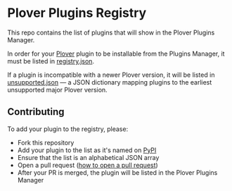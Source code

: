 # Plover Plugins Registry

This repo contains the list of plugins that will show in the Plover Plugins Manager.

In order for your [Plover](https://github.com/openstenoproject/plover) plugin to be installable from the Plugins Manager, it must be listed in [registry.json](registry.json).

If a plugin is incompatible with a newer Plover version, it will be listed in [unsupported.json](unsupported.json) — a JSON dictionary mapping plugins to the earliest unsupported major Plover version.

## Contributing

To add your plugin to the registry, please:

- Fork this repository
- Add your plugin to the list as it's named on [PyPI](https://pypi.org)
- Ensure that the list is an alphabetical JSON array
- Open a pull request ([how to open a pull request](https://docs.github.com/en/github/collaborating-with-issues-and-pull-requests/creating-a-pull-request))
- After your PR is merged, the plugin will be listed in the Plover Plugins Manager
